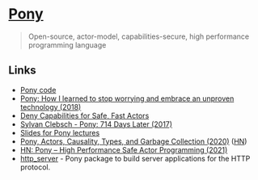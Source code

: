 # [Pony](https://www.ponylang.io/)

> Open-source, actor-model, capabilities-secure, high performance programming language

## Links

- [Pony code](https://github.com/ponylang/ponyc)
- [Pony: How I learned to stop worrying and embrace an unproven technology (2018)](https://www.youtube.com/watch?v=GigBhej1gfI)
- [Deny Capabilities for Safe, Fast Actors](https://www.ponylang.io/media/papers/fast-cheap-with-proof.pdf)
- [Sylvan Clebsch - Pony: 714 Days Later (2017)](https://www.youtube.com/watch?v=HGDSnOZaU7Y)
- [Slides for Pony lectures](https://github.com/sylvanc/pony-lecture)
- [Pony, Actors, Causality, Types, and Garbage Collection (2020)](https://www.infoq.com/presentations/pony-types-garbage-collection/) ([HN](https://news.ycombinator.com/item?id=24398469))
- [HN: Pony – High Performance Safe Actor Programming (2021)](https://news.ycombinator.com/item?id=25957307)
- [http_server](https://github.com/ponylang/http_server) - Pony package to build server applications for the HTTP protocol.
